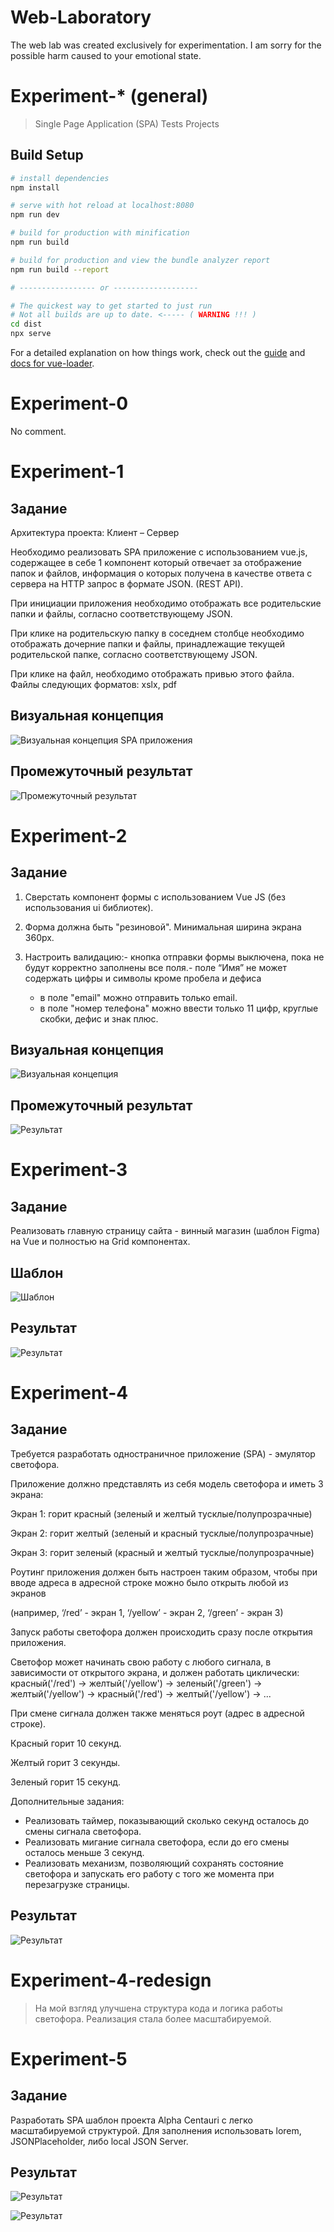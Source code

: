 # Web-Laboratory

The web lab was created exclusively for experimentation. I am sorry for the possible harm caused to your emotional state.

# Experiment-\* (general)

> Single Page Application (SPA) Tests Projects

## Build Setup

```bash
# install dependencies
npm install

# serve with hot reload at localhost:8080
npm run dev

# build for production with minification
npm run build

# build for production and view the bundle analyzer report
npm run build --report

# ----------------- or -------------------

# The quickest way to get started to just run
# Not all builds are up to date. <----- ( WARNING !!! )
cd dist
npx serve
```

For a detailed explanation on how things work, check out the [guide](http://vuejs-templates.github.io/webpack/) and [docs for vue-loader](http://vuejs.github.io/vue-loader).

# Experiment-0

No comment.

# Experiment-1

## Задание

Архитектура проекта: Клиент – Сервер

Необходимо реализовать SPA приложение с использованием vue.js, содержащее в себе 1 компонент который отвечает за отображение папок и файлов, информация о которых получена в качестве ответа с сервера на HTTP запрос в формате JSON. (REST API).

При инициации приложения необходимо отображать все родительские папки и файлы, согласно соответствующему JSON.

При клике на родительскую папку в соседнем столбце необходимо отображать дочерние папки и файлы, принадлежащие текущей родительской папке, согласно соответствующему JSON.

При клике на файл, необходимо отображать привью этого файла.
Файлы следующих форматов: xslx, pdf

## Визуальная концепция

![Визуальная концепция SPA приложения](https://user-images.githubusercontent.com/31689842/107557810-1f353780-6beb-11eb-8284-7b764fca8398.png)

## Промежуточный результат

![Промежуточный результат](https://user-images.githubusercontent.com/31689842/107634756-1ab85f80-6c7b-11eb-9160-303fc93af3e3.gif)

# Experiment-2

## Задание

1. Сверстать компонент формы с использованием Vue JS (без использования ui библиотек).
2. Форма должна быть "резиновой". Минимальная ширина экрана 360px.
3. Настроить валидацию:- кнопка отправки формы выключена, пока не будут корректно заполнены все поля.- поле “Имя” не может содержать цифры и символы кроме пробела и дефиса

   - в поле "email" можно отправить только email.
   - в поле "номер телефона" можно ввести только 11 цифр, круглые скобки, дефис и знак плюс.

## Визуальная концепция

![Визуальная концепция](https://raw.githubusercontent.com/asemendarov/web-laboratory/3ad2e2fcc64ddcd90a1f571aefb5a44c1e8a34e5/task/project1.svg)

## Промежуточный результат

![Результат](https://user-images.githubusercontent.com/31689842/107679596-d1cdce80-6cad-11eb-8166-6dd21b806070.png)

# Experiment-3

## Задание

Реализовать главную страницу сайта - винный магазин (шаблон Figma) на Vue и полностью на Grid компонентах.

## Шаблон

![Шаблон](https://user-images.githubusercontent.com/31689842/109395723-e9a88200-793e-11eb-95f2-7a92c4afbd12.png)

## Результат

![Результат](https://user-images.githubusercontent.com/31689842/109396007-756ede00-7940-11eb-9334-6238ff629b01.png)

# Experiment-4

## Задание

Требуется разработать одностраничное приложение (SPA) - эмулятор светофора.

Приложение должно представлять из себя модель светофора и иметь 3 экрана:

Экран 1: горит красный (зеленый и желтый тусклые/полупрозрачные)

Экран 2: горит желтый (зеленый и красный тусклые/полупрозрачные)

Экран 3: горит зеленый (красный и желтый тусклые/полупрозрачные)

Роутинг приложения должен быть настроен таким образом, чтобы при вводе адреса в адресной строке можно было открыть любой из экранов

(например,
‘/red’ - экран 1,
‘/yellow’ - экран 2,
‘/green’ - экран 3)

Запуск работы светофора должен происходить сразу после открытия приложения.

Светофор может начинать свою работу с любого сигнала, в зависимости от открытого экрана, и должен работать циклически: красный('/red') -> желтый('/yellow') -> зеленый('/green') -> желтый('/yellow') -> красный('/red') -> желтый('/yellow') -> ...

При смене сигнала должен также меняться роут (адрес в адресной строке).

Красный горит 10 секунд.

Желтый горит 3 секунды.

Зеленый горит 15 секунд.

Дополнительные задания:

- Реализовать таймер, показывающий сколько секунд осталось до смены сигнала светофора.
- Реализовать мигание сигнала светофора, если до его смены осталось меньше 3 секунд.
- Реализовать механизм, позволяющий сохранять состояние светофора и запускать его работу с того же момента при перезагрузке страницы.

## Результат

![Результат](https://user-images.githubusercontent.com/31689842/107563444-214ec480-6bf2-11eb-999b-32e58482bba1.gif)

# Experiment-4-redesign

> На мой взгляд улучшена структура кода и логика работы светофора. Реализация стала более масштабируемой.

# Experiment-5

## Задание

Разработать SPA шаблон проекта Alpha Centauri c легко масштабируемой структурой. Для заполнения использовать lorem, JSONPlaceholder, либо local JSON Server.

## Результат

![Результат](https://user-images.githubusercontent.com/31689842/109395158-f5467980-793b-11eb-9bfd-1774015834b9.png)

![Результат](https://user-images.githubusercontent.com/31689842/109395379-1b204e00-793d-11eb-8e0d-3422fc277779.gif)
